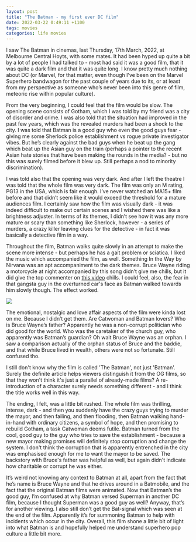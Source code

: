 ```yaml
---
layout: post
title: "The Batman - my first ever DC film"
date: 2022-03-22 0:49:11 +1100
tags: movies
categories: life movies
---
```

I saw The Batman in cinemas, last Thursday, 17th March, 2022, at Melbourne Central Hoyts, with some mates. It had been hyped up quite a bit by a lot of people I had talked to - most had said it was a good film, that it was quite a dark film and that it was quite long. I know pretty much nothing about DC (or Marvel, for that matter, even though I’ve been on the Marvel Superhero bandwagon for the past couple of years due to its, or at least from my perspective as someone who’s never been into this genre of film, meteoric rise within popular culture). 

From the very beginning, I could feel that the film would be slow. The opening scene consists of Gotham, which I was told by my friend was a city of disorder and crime. I was also told that the situation had improved in the past few years, which was the revealed murders had been a shock to the city. I was told that Batman is a good guy who even the good guys fear - giving me some Sherlock police establishment vs rogue private investigator vibes. But he’s clearly against the bad guys when he beat up the gang which beat up the Asian guy on the train (perhaps a pointer to the recent Asian hate stories that have been making the rounds in the media? - but no this was surely filmed before it blew up. Still perhaps a nod to minority discrimination).

I was told also that the opening was very dark. And after I left the theatre I was told that the whole film was very dark. The film was only an M rating, PG13 in the USA, which is fair enough. I’ve never watched an MA15+ film before and that didn’t seem like it would exceed the threshold for a mature audiences film. I certainly saw how the film was visually dark - it was indeed difficult to make out certain scenes and I wished there was like a brightness adjuster. In terms of its themes, I didn’t see how it was any more mature or scary than something like Sherlock, however - a series of murders, a crazy killer leaving clues for the detective - in fact it was basically a detective film in a way.

Throughout the film, Batman walks quite slowly in an attempt to make the scene more intense - but perhaps he has a gait problem or sciatica. I liked the music which accompanied the film, as well. Something In the Way by Nirvana was an apt accompaniment to the dark themes. Bruce Wayne riding a motorcycle at night accompanied by this song didn’t give me chills, but it did give the top commenter on <a href="https://www.youtube.com/watch?v=1YhR5UfaAzM">this video</a> chills. I could feel, also, the fear in that gangsta guy in the overturned car's face as Batman walked towards him slowly though. The effect worked.

<img src="{{site.url}}/assets/nostalgia/batman_1.jpg">

The emotional, nostalgic and love affair aspects of the film were kinda lost on me. Because I didn’t get them. Are Catwoman and Batman lovers? Who is Bruce Wayne’s father? Apparently he was a non-corrupt politician who did good for the world. Who was the caretaker of the church guy, who apparently was Batman’s guardian? Oh wait Bruce Wayne was an orphan. I saw a comparison actually of the orphan status of Bruce and the baddie, and that while Bruce lived in wealth, others were not so fortunate. Still confused tho.

I still don't know why the film is called 'The Batman', not just 'Batman'. Surely the definite article helps viewers distinguish it from the OG films, so that they won't think it's just a parallel of already-made films? A re-introduction of a character surely needs something different - and I think the title works well in this way.

The ending, I felt, was a little bit rushed. The whole film was thrilling, intense, dark - and then you suddenly have the crazy guys trying to murder the mayor, and then failing, and then flooding, then Batman walking hand-in-hand with ordinary citizens, a symbol of hope, and then promising to rebuild Gotham, a task Catwoman deems futile. Batman turned from the cool, good guy to the guy who tries to save the establishment - because a new mayor making promises will definitely stop corruption and change the system. I don't think the corruption that is apparently entrenched in the city was emphasised enough for me to want the mayor to be saved. The backstory with Bruce's father was helpful as well, but again didn't indicate how charitable or corrupt he was either.

It’s weird not knowing any context to Batman at all, apart from the fact that he’s name is Bruce Wayne and that he drives around in a Batmobile, and the fact that the original Batman films were animated. Now that Batman’s the good guy, I’m confused at why Batman versed Superman in another DC film, because I thought Superman was a good guy as well? Anyway, that’s for another viewing. I also still don’t get the Bat-signal which was seen at the end of the film. Apparently it’s for summoning Batman to help with incidents which occur in the city. Overall, this film shone a little bit of light into what Batman is and hopefully helped me understand superhero pop culture a little bit more.